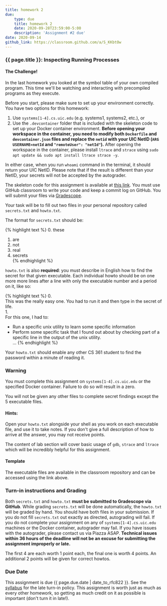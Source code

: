```yaml
---
title: homework 2
due: 
    type: due
    title: homework 2
    date: 2020-09-28T23:59:00-5:00
    description: 'Assignment #2 due'
date: 2020-09-14
github_link: https://classroom.github.com/a/S_KKbtOw
---
```


### {{ page.title }}: Inspecting Running Processes



####  The Challenge!

In the last homework you looked at the symbol table of your own compiled program. This time we'll be watching and interacting with precompiled programs as they execute.

Before you start, please make sure to set up your environment correctly. You have two options for this homework:

1. Use `systems[1-4].cs.uic.edu` (e.g. systems1, systems2, etc.), or
2. Use the `.devcontainer` folder that is included with the skeleton code to set up your Docker container environment. **Before opening your workspace in the container, you need to modify both `Dockerfile` and `devcontainer.json` files and replace the `netid` with your UIC NetID (`ARG USERNAME=netId` and `"remoteUser": "netId"`).** After opening the workspace in the container, please install `ltrace` and `strace` using `sudo apt update && sudo apt install ltrace strace -y`. 

In either case, when you run `whoami` command in the terminal, it should return your UIC NetID. Please note that if the result is different than your NetID, your secrets will not be accepted by the autograder. 

The skeleton code for this assignment is available at [this link]({{page.github_link}}). You must use GitHub classroom to write your code and keep a commit log on GitHub. You will submit your files via [Gradescope]({{site.gradescope}}).

Your task will be to fill out two files in your personal repository called `secrets.txt` and `howto.txt`. 

The format for `secrets.txt` should be:

{% highlight text %}
0. these  
1. are  
2. not  
3. real  
4. secrets  
{% endhighlight %}

`howto.txt` is also **required**: you must describe in English how to find the secret for that given executable. Each individual howto should be on one more more lines after a line with only the executable number and a period on it, like so:

{% highlight text %}
0.  
This was the really easy one. You had to run it and then type in the secret of life.  
1.  
For this one, I had to:  
* Run a specific unix utility to learn some specific information  
* Perform some specific task that I found out about by checking part of a specific line in the output of the unix utility.  
...
{% endhighlight %}

Your `howto.txt` should enable any other CS 361 student to find the password within a minute of reading it.

### Warning

You must complete this assignment on `systems[1-4].cs.uic.edu` or the specified Docker container. Failure to do so will result in a zero.

You will not be given any other files to complete secret findings except the 5 executable files.

#### Hints:

Open your `howto.txt` alongside your shell as you work on each executable file, and use it to take notes. If you don't give a full description of how to arrive at the answer, you may not receive points. 

The content of lab section will cover basic usage of `gdb`, `strace` and `ltrace` which will be incredibly helpful for this assignment. 

#### Template 

The executable files are available in the classroom repository and can be accessed using the link above.

### Turn-in instructions and Grading

Both `secrets.txt` and `howto.txt` **must be submitted to Gradescope via GitHub**. While grading `secrets.txt` will be done automatically, the `howto.txt` will be graded by hand. You should have both files in your submission. If you do not fill `secrets.txt` out exactly as directed, autograding will fail. If you do not complete your assignment on any of `systems[1-4].cs.uic.edu` machines or the Docker container, autograder may fail. If you have issues with the autograder, please contact us via Piazza ASAP. **Technical issues within 36 hours of the deadline will not be an excuse for submitting the assignment improperly or late.**

The first 4 are each worth 1 point each, the final one is worth 4 points. An additional 2 points will be given for correct howtos.

### Due Date
This assignment is due {{ page.due.date | date_to_rfc822 }}. See the [syllabus](syllabus.html) for the late turn-in policy. This assignment is worth just as much as every other homework, so getting as much credit on it as possible is important (don't turn it in late!).
